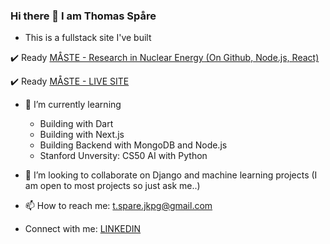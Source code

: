 ### Hi there 👋 I am Thomas Spåre

-  This is a fullstack site I've built
  
✔️ Ready
[MÅSTE - Research in Nuclear Energy (On Github, Node.js, React)](https://github.com/ThomasSpare/maste_science)

✔️ Ready [MÅSTE - LIVE SITE](https://maste.nu/)

      
- 🌱 I’m currently learning
    - Building with Dart
    - Building with Next.js
    - Building Backend with MongoDB and Node.js
    - Stanford Unversity: CS50 AI with Python
       
- 👯 I’m looking to collaborate on Django and machine learning projects
  (I am open to most projects so just ask me..)
   
- 📫 How to reach me: t.spare.jkpg@gmail.com
- Connect with me:  [LINKEDIN](https://www.linkedin.com/in/thomas-sp%C3%A5re-93b748133/?originalSubdomain=se)

